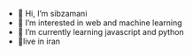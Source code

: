 - 👋 Hi, I’m sibzamani
- 👀 I’m interested in web and machine learning
- 🌱 I’m currently learning javascript and python
- 💞️live in iran
